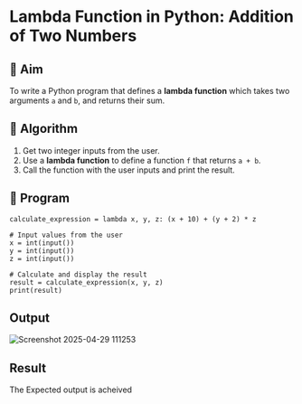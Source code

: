 # Lambda Function in Python: Addition of Two Numbers

## 🎯 Aim
To write a Python program that defines a **lambda function** which takes two arguments `a` and `b`, and returns their sum.

## 🧠 Algorithm
1. Get two integer inputs from the user.
2. Use a **lambda function** to define a function `f` that returns `a + b`.
3. Call the function with the user inputs and print the result.

## 🧾 Program
```
calculate_expression = lambda x, y, z: (x + 10) + (y + 2) * z

# Input values from the user
x = int(input())
y = int(input())
z = int(input())

# Calculate and display the result
result = calculate_expression(x, y, z)
print(result)
```



## Output
![Screenshot 2025-04-29 111253](https://github.com/user-attachments/assets/9fa3654e-d606-4028-bde4-84860f843e8e)


## Result
The Expected output is acheived
